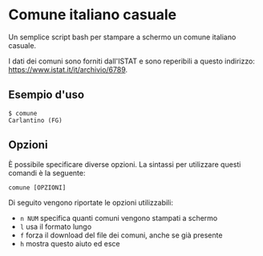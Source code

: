 # Comune italiano casuale
Un semplice script bash per stampare a schermo un comune italiano casuale.

I dati dei comuni sono forniti dall'ISTAT e sono reperibili a questo indirizzo: https://www.istat.it/it/archivio/6789.

## Esempio d'uso
```
$ comune
Carlantino (FG)
```

## Opzioni
È possibile specificare diverse opzioni. La sintassi per utilizzare questi comandi è la seguente:
```
comune [OPZIONI]
```

Di seguito vengono riportate le opzioni utilizzabili:
- `n NUM` specifica quanti comuni vengono stampati a schermo
- `l` usa il formato lungo
- `f` forza il download del file dei comuni, anche se già presente
- `h` mostra questo aiuto ed esce

